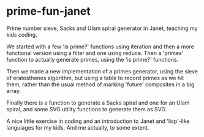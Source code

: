# prime-fun-janet

Prime number sieve, Sacks and Ulam spiral generator in Janet, teaching my kids coding.

We started with a few 'is prime?' functions using iteration and then a more functional version using a filter and one using reduce. Then a 'primes' function to actually generate primes, using the 'is prime?' functions.

Then we made a new implementation of a primes generator, using the sieve of eratosthenes algorithm, but using a table to record primes as we hit them, rather than the usual method of marking 'future' composites in a big array.

Finally there is a function to generate a Sacks spiral and one for an Ulam spiral, and some SVG utility functions to generate them as SVG.

A nice little exercise in coding and an introduction to Janet and 'lisp'-like languiages for my kids. And me actually, to some extent.
